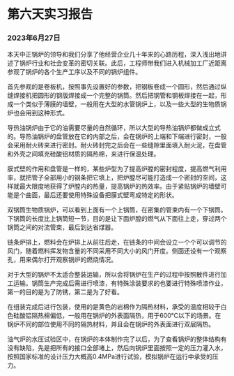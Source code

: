 # 第六天实习报告

### 2023年6月27日

本天中正锅炉的领导和我们分享了他经营企业几十年来的心路历程，深入浅出地讲述了锅炉行业和社会变革的密切关联。此后，工程师带我们进入机械加工厂近距离参观了锅炉的各个生产工序以及不同的锅炉组件。

首先参观的是卷板机，按照事先设置好的参数，把钢板卷成一个圆形，然后通过纵缝焊接机把圆形的钢版焊接成一个完整的锅筒。然后把钢管和钢板焊接在一起，形成一个类似于薄膜的墙壁，一般用在大型的水管锅炉上，以及一些大型的生物质锅炉也会用到这种形式。

导热油锅炉由于它的油需要尽量的自然循环，所以大型的导热油锅炉都做成立式的。导热油锅炉的盘管放在它的内部之后，会在锅炉的上端和下端进行密封，一般会采用耐火砖来进行密封。耐火砖封完之后会在一些缝隙里面填入耐火泥，在盘管和外壳之间填充硅酸铝材质的隔热棉，来进行保温处理。

膜式壁的作用和盘管是一样的，某些炉型为了提高炉膛的密封程度，提高燃气利用率，就把管子全部用小的钢条把它填上，把炉膛尽可能打造成一个密封的空间，这样就最大限度地获得了炉膛内的热量，提高锅炉的热效率。由于紧贴锅炉的墙壁可能是个曲面，最后还要使用特殊设备把膜式壁弯成特定的形状。

双锅筒生物质锅炉，可以看到上面有一个上锅筒，在密集的管束内有一个下锅筒。下锅筒的长度比上锅筒短一节，目的是让下面炉膛的燃气从下面往上走，穿过两个锅筒之间的对流管束，最后到达省煤器。

链条炉排上，燃料会在炉排上从前往后走，在链条的中间会设立一个个可以调节的风门，随着燃料挥发物含量的不同采用不同大小的风门开度。侧面还设有一个观察孔，用来偶尔打开观察锅炉的燃烧情况。

对于大型的锅炉不太适合整装运输，所以会将锅炉在生产的过程中按照散件进行加工运输。锅筒生产完成后需进行喷漆，有特殊涂装要求的也要进行特殊喷漆作业，第一的目的是为了防锈，第二是为了好看。

在组装完成后进行包装，使用的是黄色的岩棉作为隔热材料，承受的温度相较于白色硅酸铝隔热棉偏低，一般用在锅炉的外表面隔热，用于600℃以下的场景。在锅炉不同的部位使用不同的隔热材料，并且会在锅炉的外表面进行双层隔热。

油气炉的水压试验区中，在锅炉的本体制作完了以后，为了查看锅炉的整体结构有没有缺陷，先是把所有的接口全部堵上，然后向锅炉里面按照一定的压力灌入水，按照国家标准的设计压力大概高0.4MPa进行试验，模拟锅炉在运行中承受的压力。
